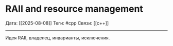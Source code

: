 # RAII and resource management

Дата: [[2025-08-08]]
Теги: #cpp
Связи: [[c++]]

---

Идея RAII, владелец, инварианты, исключения.
